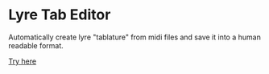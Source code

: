 # Lyre Tab Editor

Automatically create lyre "tablature" from midi files and save it into a human readable format.

[Try here](https://tygrak.github.io/LyreTab/src/index.html)